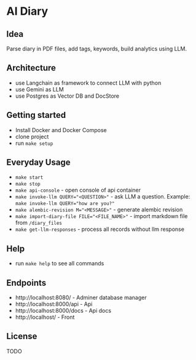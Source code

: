 # AI Diary

## Idea
Parse diary in PDF files, add tags, keywords, build analytics using LLM.

## Architecture
- use Langchain as framework to connect LLM with python
- use Gemini as LLM
- use Postgres as Vector DB and DocStore

## Getting started
- Install Docker and Docker Compose
- clone project
- run `make setup`

## Everyday Usage
- `make start`
- `make stop`
- `make api-console` - open console of api container
- `make invoke-llm QUERY="<QUESTION>"` - ask LLM a question. Example: `make invoke-llm QUERY="how are you?"`
- `make alembic-revision M="<MESSAGE>"` - generate alembic revision
- `make import-diary-file FILE="<FILE_NAME>"` - import markdown file from `/diary_files`
- `make get-llm-responses` - process all records without llm response

## Help
- run `make help` to see all commands

## Endpoints
- http://localhost:8080/ - Adminer database manager
- http://localhost:8000/api - Api
- http://localhost:8000/docs - Api docs
- http://localhost/ - Front

## License
TODO
